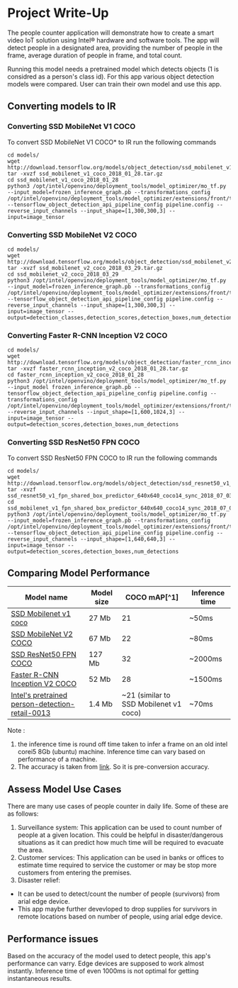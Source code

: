 # Project Write-Up

The people counter application will demonstrate how to create a smart video IoT solution using Intel® hardware and software tools. The app will detect people in a designated area, providing the number of people in the frame, average duration of people in frame, and total count.


Running this model needs a pretrained model which detects objects (1 is considred as a person's class id). For this app various object detection models were compared. User can train their own model and use this app.


## Converting models to IR

### Converting SSD MobileNet V1 COCO

To convert SSD MobileNet V1 COCO* to IR run the following commands

```
cd models/
wget http://download.tensorflow.org/models/object_detection/ssd_mobilenet_v1_coco_2018_01_28.tar.gz
tar -xvzf ssd_mobilenet_v1_coco_2018_01_28.tar.gz
cd ssd_mobilenet_v1_coco_2018_01_28
python3 /opt/intel/openvino/deployment_tools/model_optimizer/mo_tf.py --input_model=frozen_inference_graph.pb --transformations_config /opt/intel/openvino/deployment_tools/model_optimizer/extensions/front/tf/ssd_v2_support.json --tensorflow_object_detection_api_pipeline_config pipeline.config --reverse_input_channels --input_shape=[1,300,300,3] --input=image_tensor

```

### Converting SSD MobileNet V2 COCO

```
cd models/
wget http://download.tensorflow.org/models/object_detection/ssd_mobilenet_v2_coco_2018_03_29.tar.gz
tar -xvzf ssd_mobilenet_v2_coco_2018_03_29.tar.gz
cd ssd_mobilenet_v2_coco_2018_03_29
python3 /opt/intel/openvino/deployment_tools/model_optimizer/mo_tf.py --input_model=frozen_inference_graph.pb --transformations_config /opt/intel/openvino/deployment_tools/model_optimizer/extensions/front/tf/ssd_v2_support.json --tensorflow_object_detection_api_pipeline_config pipeline.config --reverse_input_channels --input_shape=[1,300,300,3] --input=image_tensor --output=detection_classes,detection_scores,detection_boxes,num_detections

```

### Converting Faster R-CNN Inception V2 COCO

```
cd models/
wget http://download.tensorflow.org/models/object_detection/faster_rcnn_inception_v2_coco_2018_01_28.tar.gz
tar -xvzf faster_rcnn_inception_v2_coco_2018_01_28.tar.gz
cd faster_rcnn_inception_v2_coco_2018_01_28
python3 /opt/intel/openvino/deployment_tools/model_optimizer/mo_tf.py --input_model frozen_inference_graph.pb --tensorflow_object_detection_api_pipeline_config pipeline.config --transformations_config /opt/intel/openvino/deployment_tools/model_optimizer/extensions/front/tf/faster_rcnn_support.json --reverse_input_channels --input_shape=[1,600,1024,3] --input=image_tensor --output=detection_scores,detection_boxes,num_detections

```


### Converting SSD ResNet50 FPN COCO

To convert SSD ResNet50 FPN COCO to IR run the following commands

```
cd models/
wget http://download.tensorflow.org/models/object_detection/ssd_resnet50_v1_fpn_shared_box_predictor_640x640_coco14_sync_2018_07_03.tar.gz
tar -xvzf ssd_resnet50_v1_fpn_shared_box_predictor_640x640_coco14_sync_2018_07_03.tar.gz
cd ssd_mobilenet_v1_fpn_shared_box_predictor_640x640_coco14_sync_2018_07_03
python3 /opt/intel/openvino/deployment_tools/model_optimizer/mo_tf.py --input_model=frozen_inference_graph.pb --transformations_config /opt/intel/openvino/deployment_tools/model_optimizer/extensions/front/tf/ssd_v2_support.json --tensorflow_object_detection_api_pipeline_config pipeline.config --reverse_input_channels --input_shape=[1,640,640,3] --input=image_tensor --output=detection_scores,detection_boxes,num_detections

```

## Comparing Model Performance


| Model name  |   Model size  | COCO mAP[^1] | Inference time |
|-----------|-----------|---------------|---------------|
| [SSD Mobilenet v1 coco](http://download.tensorflow.org/models/object_detection/ssd_mobilenet_v1_coco_2018_01_28.tar.gz) |  27 Mb | 21 |  ~50ms |
| [SSD MobileNet V2 COCO](http://download.tensorflow.org/models/object_detection/ssd_mobilenet_v2_coco_2018_03_29.tar.gz) |  67 Mb | 22 |  ~80ms |
| [SSD ResNet50 FPN COCO](http://download.tensorflow.org/models/object_detection/ssd_resnet50_v1_fpn_shared_box_predictor_640x640_coco14_sync_2018_07_03.tar.gz) |  127 Mb | 32 |  ~2000ms |
| [Faster R-CNN Inception V2 COCO](http://download.tensorflow.org/models/object_detection/faster_rcnn_inception_v2_coco_2018_01_28.tar.gz) |  52 Mb | 28 |  ~1500ms |
| [Intel's pretrained person-detection-retail-0013 ](https://docs.openvinotoolkit.org/latest/_models_intel_person_detection_retail_0013_description_person_detection_retail_0013.html) |  1.4 Mb | ~21 (similar to SSD Mobilenet v1 coco) |  ~70ms |

Note :
1. the inference time is round off time taken to infer a frame on an old intel corei5 8Gb (ubuntu) machine. Inference time can vary based on performance of a machine.
1. The accuracy is taken from [link](https://github.com/tensorflow/models/blob/master/research/object_detection/g3doc/detection_model_zoo.md). So it is pre-conversion accuracy.

## Assess Model Use Cases

There are many use cases of people counter in daily life. Some of these are as follows:

1. Surveillance system: This application can be used to count number of people at a given location. This could be helpful in disaster/dangerous situations as it can predict how much time will be required to evacuate the area.
1. Customer services: This application can be used in banks or offices to estimate time required to service the customer or may be stop more customers from entering the premises.
1. Disaster relief:
 - It can be used to detect/count the number of people (survivors) from arial edge device.
 - This app maybe further devevloped to drop supplies for survivors in remote locations based on number of people, using arial edge device.


## Performance issues

Based on the accuracy of the model used to detect people, this app's performance can varry. Edge devices are supposed to work almost instantly. Inference time of even 1000ms is not optimal for getting instantaneous results.